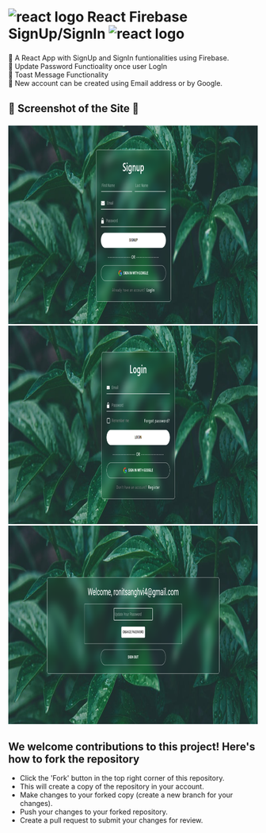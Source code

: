 <h1 align="left">
  <img src="https://cdn.jsdelivr.net/gh/devicons/devicon/icons/react/react-original.svg" height="40" alt="react logo"  />
  React Firebase SignUp/SignIn
  <img src="https://cdn.jsdelivr.net/gh/devicons/devicon/icons/react/react-original.svg" height="40" alt="react logo"  />
</h1>

###

<p align="left">🌟 A React App with SignUp and SignIn funtionalities using Firebase. <br>🌟 Update Password Functioality once user LogIn<br>🌟 Toast Message Functionality<br>🌟 New account can be created using Email address or by Google.</p>

###

<h2 align="left">📱 Screenshot of the Site 📱</h2>

###

<div align="center">
  <img height="400" src="https://github.com/RonitSanghvi/React-Firebase-Signup/blob/main/src/App%20Screenshot/Signup.png?raw=true"  />
  <img height="400" src="https://github.com/RonitSanghvi/React-Firebase-Signup/blob/main/src/App%20Screenshot/Login.png?raw=true"  />
  <img height="400" src="https://github.com/RonitSanghvi/React-Firebase-Signup/blob/main/src/App%20Screenshot/Dashboard.png?raw=true"  />
</div>

###

<div>
  <h2>We welcome contributions to this project! Here's how to fork the repository</h2>
  <ul>
    <li>Click the 'Fork' button in the top right corner of this repository.</li>
    <li>This will create a copy of the repository in your account.</li>
    <li>Make changes to your forked copy (create a new branch for your changes).</li>
    <li>Push your changes to your forked repository.</li>
    <li>Create a pull request to submit your changes for review.</li>
  </ul>
</div>
